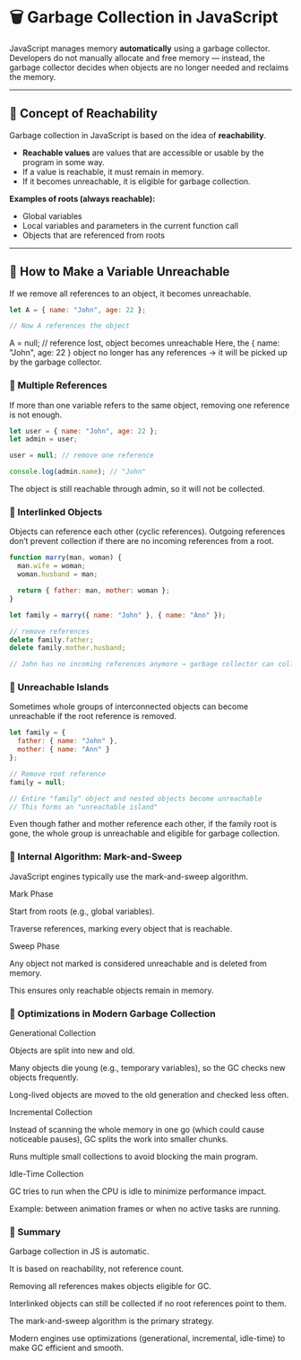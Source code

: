 # 🗑️ Garbage Collection in JavaScript

JavaScript manages memory **automatically** using a garbage collector.  
Developers do not manually allocate and free memory — instead, the garbage collector decides when objects are no longer needed and reclaims the memory.

---

## 🔹 Concept of Reachability

Garbage collection in JavaScript is based on the idea of **reachability**.  

- **Reachable values** are values that are accessible or usable by the program in some way.  
- If a value is reachable, it must remain in memory.  
- If it becomes unreachable, it is eligible for garbage collection.

**Examples of roots (always reachable):**
- Global variables
- Local variables and parameters in the current function call
- Objects that are referenced from roots

---

## 🔹 How to Make a Variable Unreachable

If we remove all references to an object, it becomes unreachable.

```js
let A = { name: "John", age: 22 };

// Now A references the object
```
A = null; // reference lost, object becomes unreachable
Here, the { name: "John", age: 22 } object no longer has any references → it will be picked up by the garbage collector.

### 🔹 Multiple References

If more than one variable refers to the same object, removing one reference is not enough.

```js
let user = { name: "John", age: 22 };
let admin = user;

user = null; // remove one reference

console.log(admin.name); // "John"
```
The object is still reachable through admin, so it will not be collected.

### 🔹 Interlinked Objects

Objects can reference each other (cyclic references). Outgoing references don’t prevent collection if there are no incoming references from a root.

```js
function marry(man, woman) {
  man.wife = woman;
  woman.husband = man;

  return { father: man, mother: woman };
}

let family = marry({ name: "John" }, { name: "Ann" });

// remove references
delete family.father;
delete family.mother.husband;

// John has no incoming references anymore → garbage collector can collect John
```

### 🔹 Unreachable Islands

Sometimes whole groups of interconnected objects can become unreachable if the root reference is removed.
```js
let family = {
  father: { name: "John" },
  mother: { name: "Ann" }
};

// Remove root reference
family = null;

// Entire "family" object and nested objects become unreachable
// This forms an "unreachable island"
```

Even though father and mother reference each other, if the family root is gone, the whole group is unreachable and eligible for garbage collection.

### 🔹 Internal Algorithm: Mark-and-Sweep

JavaScript engines typically use the mark-and-sweep algorithm.

Mark Phase

Start from roots (e.g., global variables).

Traverse references, marking every object that is reachable.

Sweep Phase

Any object not marked is considered unreachable and is deleted from memory.

This ensures only reachable objects remain in memory.


### 🔹 Optimizations in Modern Garbage Collection

Generational Collection

Objects are split into new and old.

Many objects die young (e.g., temporary variables), so the GC checks new objects frequently.

Long-lived objects are moved to the old generation and checked less often.

Incremental Collection

Instead of scanning the whole memory in one go (which could cause noticeable pauses), GC splits the work into smaller chunks.

Runs multiple small collections to avoid blocking the main program.

Idle-Time Collection

GC tries to run when the CPU is idle to minimize performance impact.

Example: between animation frames or when no active tasks are running.

### 🔑 Summary

Garbage collection in JS is automatic.

It is based on reachability, not reference count.

Removing all references makes objects eligible for GC.

Interlinked objects can still be collected if no root references point to them.

The mark-and-sweep algorithm is the primary strategy.

Modern engines use optimizations (generational, incremental, idle-time) to make GC efficient and smooth.
